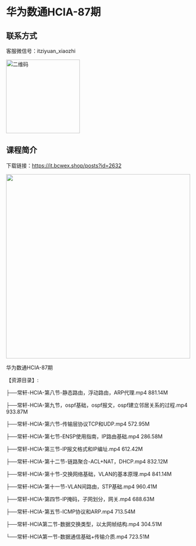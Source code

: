 # 华为数通HCIA-87期

## 联系方式

客服微信号：itziyuan_xiaozhi

<img src="https://ziyuanyun.oss-cn-guangzhou.aliyuncs.com/common/20240614073449/666b82192834a.jpg" width="200" height="200" alt="二维码">

## 课程简介

下载链接：https://it.bcwex.shop/posts?id=2632

<img src="https://ziyuanyun.oss-cn-guangzhou.aliyuncs.com/yun/20240515184151/6644916f6edb2.jpg" width="500" alt="">

  华为数通HCIA-87期



 【资源目录】:

 ├──常轩-HCIA-第八节-静态路由，浮动路由，ARP代理.mp4 881.14M

 ├──常轩-HCIA-第九节，ospf基础，ospf报文，ospf建立邻居关系的过程.mp4 933.87M

 ├──常轩-HCIA-第六节-传输层协议TCP和UDP.mp4 572.95M

 ├──常轩-HCIA-第七节-ENSP使用指南，IP路由基础.mp4 286.58M

 ├──常轩-HCIA-第三节-IP报文格式和IP编址.mp4 612.42M

 ├──常轩-HCIA-第十二节-链路聚合-ACL+NAT，DHCP.mp4 832.12M

 ├──常轩-HCIA-第十节-交换网络基础，VLAN的基本原理.mp4 841.14M

 ├──常轩-HCIA-第十一节-VLAN间路由，STP基础.mp4 960.41M

 ├──常轩-HCIA-第四节-IP掩码，子网划分，网关.mp4 688.63M

 ├──常轩-HCIA-第五节-ICMP协议和ARP.mp4 713.54M

 ├──常轩-HCIA第二节-数据交换类型，以太网帧结构.mp4 304.51M

 └──常轩-HCIA第一节-数据通信基础+传输介质.mp4 723.51M

  